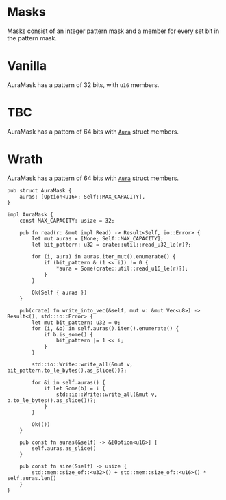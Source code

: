 # Masks

Masks consist of an integer pattern mask and a member for every set bit in the pattern mask.

# Vanilla

AuraMask has a pattern of 32 bits, with `u16` members.

# TBC

AuraMask has a pattern of 64 bits with [`Aura`](../docs/aura.md) struct members.

# Wrath

AuraMask has a pattern of 64 bits with [`Aura`](../docs/aura.md) struct members.

```rust,ignore
pub struct AuraMask {
    auras: [Option<u16>; Self::MAX_CAPACITY],
}

impl AuraMask {
    const MAX_CAPACITY: usize = 32;

    pub fn read(r: &mut impl Read) -> Result<Self, io::Error> {
        let mut auras = [None; Self::MAX_CAPACITY];
        let bit_pattern: u32 = crate::util::read_u32_le(r)?;

        for (i, aura) in auras.iter_mut().enumerate() {
            if (bit_pattern & (1 << i)) != 0 {
                *aura = Some(crate::util::read_u16_le(r)?);
            }
        }

        Ok(Self { auras })
    }

    pub(crate) fn write_into_vec(&self, mut v: &mut Vec<u8>) -> Result<(), std::io::Error> {
        let mut bit_pattern: u32 = 0;
        for (i, &b) in self.auras().iter().enumerate() {
            if b.is_some() {
                bit_pattern |= 1 << i;
            }
        }

        std::io::Write::write_all(&mut v, bit_pattern.to_le_bytes().as_slice())?;

        for &i in self.auras() {
            if let Some(b) = i {
                std::io::Write::write_all(&mut v, b.to_le_bytes().as_slice())?;
            }
        }

        Ok(())
    }

    pub const fn auras(&self) -> &[Option<u16>] {
        self.auras.as_slice()
    }

    pub const fn size(&self) -> usize {
        std::mem::size_of::<u32>() + std::mem::size_of::<u16>() * self.auras.len()
    }
}
```
